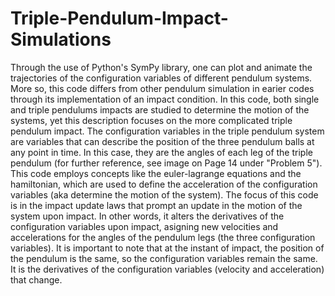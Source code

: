 # Triple-Pendulum-Impact-Simulations
Through the use of Python's SymPy library, one can plot and animate the trajectories of the configuration variables of different pendulum systems. More so, this code differs from other pendulum simulation in earier codes through its implementation of an impact condition. In this code, both single and triple pendulums impacts are studied to determine the motion of the systems, yet this description focuses on the more complicated triple pendulum impact. The configuration variables in the triple pendulum system are variables that can describe the position of the three pendulum balls at any point in time. In this case, they are the angles of each leg of the triple pendulum (for further reference, see image on Page 14 under "Problem 5"). This code employs concepts like the euler-lagrange equations and the hamiltonian, which are used to define the acceleration of the configuration variables (aka determine the motion of the system). The focus of this code is in the impact update laws that prompt an update in the motion of the system upon impact. In other words, it alters the derivatives of the configuration variables upon impact, asigning new velocities and accelerations for the angles of the pendulum legs (the three configuration variables). It is important to note that at the instant of impact, the position of the pendulum is the same, so the configuration variables remain the same. It is the derivatives of the configuration variables (velocity and acceleration) that change. 
